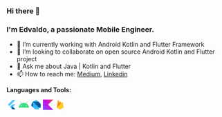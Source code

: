 ### Hi there 👋

### I'm Edvaldo, a passionate Mobile Engineer.

- 🌱 I’m currently working with Android Kotlin and Flutter Framework
- 👯 I’m looking to collaborate on open source Android Kotlin and Flutter project
- 💬 Ask me about Java | Kotlin and Flutter
- 📫 How to reach me: [Medium](https://medium.com/@edvaldonuniomartins/), [Linkedin](https://www.linkedin.com/in/edvaldo-martins-7a6a73151/)

**Languages and Tools:**

<code><img height="24" src="https://raw.githubusercontent.com/github/explore/80688e429a7d4ef2fca1e82350fe8e3517d3494d/topics/flutter/flutter.png"></code>
<code><img height="24" src="https://raw.githubusercontent.com/github/explore/80688e429a7d4ef2fca1e82350fe8e3517d3494d/topics/android/android.png"></code>
<code><img height="24" src="https://raw.githubusercontent.com/github/explore/80688e429a7d4ef2fca1e82350fe8e3517d3494d/topics/dart/dart.png"></code>
<code><img height="24" src="https://raw.githubusercontent.com/github/explore/80688e429a7d4ef2fca1e82350fe8e3517d3494d/topics/kotlin/kotlin.png"></code>
<code><img height="24" src="https://raw.githubusercontent.com/github/explore/80688e429a7d4ef2fca1e82350fe8e3517d3494d/topics/firebase/firebase.png"></code>

[//]: # (### Visitors Count)

[//]: # (<img align="left" src = "https://profile-counter.glitch.me/srnunio/count.svg" alt ="Loading">)

[//]: # ( )
